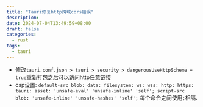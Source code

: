 ```yaml
---
title: "Tauri修复http跨域cors错误"
description: 
date: 2024-07-04T13:49:59+08:00
draft: false
categories:
  - rust
tags:
  - tauri
---
```

<!--more-->

- 修改`tauri.conf.json > tauri > security > dangerousUseHttpScheme = true`重新打包之后可以访问http任意链接
- csp设置: `default-src blob: data: filesystem: ws: wss: http: https: tauri: asset: 'unsafe-eval' 'unsafe-inline' 'self'; script-src blob: 'unsafe-inline' 'unsafe-hashes' 'self';` 每个命令之间使用`;`相隔.